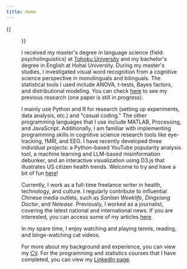 ```yaml
---
title: Home
---
```

{{<figure src="https://live.staticflickr.com/65535/54166812425_6d66167655_k.jpg" title="Me in Shanghai in 2021, Credit: Xiaoer Wang" width="492">}}

I received my master's degree in language science (field: psycholinguistics) at [Tohoku University](https://www.tohoku.ac.jp/en/news/university_news/tohoku_university_ranked_number_one_in_japan_for_fourth_consecutive_year.html) and my bachelor's degree in English at Hohai University. During my master's studies, I investigated visual word recognition from a cognitive science perspective in monolinguals and bilinguals. The statistical tools I used include ANOVA, t-tests, Bayes factors, and distributional modeling. You can check [here](https://dengpeng.org/research/) to see my previous research (one paper is still in progress).

I mainly use Python and R for research (setting up experiments, data analysis, etc.) and "casual coding." The other programming languages that I use include MATLAB, Processing, and JavaScript. Additionally, I am familiar with implementing programming skills in cognitive science research tools like eye-tracking, fMRI, and EEG. I have recently developed three individual projects: a Python-based YouTube popularity analysis tool, a machine learning and LLM-based misinformation debunker, and an interactive visualization using D3.js that illustrates US citizen health trends. Welcome to try and have a bit of fun [here](https://dengpeng.org/projects/)!

Currently, I work as a full-time freelance writer in health, technology, and culture. I regularly contribute to influential Chinese media outlets, such as *Sanlian Weeklife*, *Dingxiang Doctor*, and *Netease*. Previously, I worked as a journalist, covering the latest national and international news. If you are interested, you can access some of my articles [here](https://dengpeng.org/articles/).

In my spare time, I enjoy watching and playing tennis, reading, and binge-watching cat videos.

For more about my background and experience, you can view my [CV](/cv/Deng_CV_2023.pdf). For the programming and statistics courses that I have completed, you can view my [LinkedIn page](https://www.linkedin.com/in/deng-peng-098953207/).
